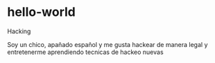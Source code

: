 # hello-world
Hacking 

Soy un chico, apañado español y me gusta hackear de manera legal y entretenerme aprendiendo tecnicas de hackeo nuevas 
